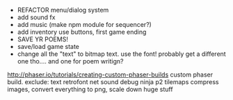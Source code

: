 - REFACTOR menu/dialog system
- add sound fx
- add music (make npm module for sequencer?)
- add inventory use buttons, first game ending
- SAVE YR POEMS!
- save/load game state
- change all the "text" to bitmap text. use the font! probably get a different one tho.... and one for poem writign?









http://phaser.io/tutorials/creating-custom-phaser-builds
custom phaser build. exclude: 
text retrofont net sound debug ninja p2 tilemaps
compress images, convert everything to png, scale down huge stuff